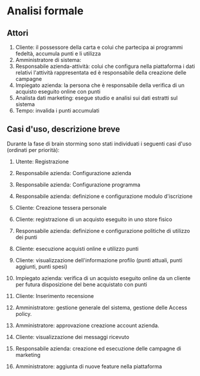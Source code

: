 # Analisi formale

## Attori
1. Cliente: il possessore della carta e colui che partecipa ai programmi fedeltà, accumula punti e li utilizza
2. Amministratore di sistema: 
3. Responsabile azienda-attività: colui che configura nella piattaforma i dati relativi l'attività rappresentata ed è responsabile della creazione delle campagne
4. Impiegato azienda: la persona che è responsabile della verifica di un acquisto eseguito online con punti
5. Analista dati marketing: esegue studio e analisi sui dati estratti sul sistema
6. Tempo: invalida i punti accumulati

## Casi d'uso, descrizione breve
Durante la fase di brain storming sono stati individuati i seguenti casi d'uso (ordinati per priorità):

1. Utente: Registrazione
2. Responsabile azienda: Configurazione azienda
3. Responsabile azienda: Configurazione programma
4. Responsabile azienda: definizione e configurazione modulo d'iscrizione 
5. Cliente: Creazione tessera personale
6. Cliente: registrazione di un acquisto eseguito in uno store fisico
7. Responsabile azienda: definizione e configurazione politiche di utilizzo dei punti
8. Cliente: esecuzione acquisti online e utilizzo punti 
9. Cliente: visualizzazione dell'informazione profilo (punti attuali, punti aggiunti, punti spesi)
10. Impiegato azienda: verifica di un acquisto eseguito online da un cliente per futura disposizione del bene acquistato con punti

11. Cliente: Inserimento recensione
12. Amministratore: gestione generale del sistema, gestione delle Access policy.
13. Amministratore: approvazione creazione account azienda.
14. Cliente: visualizzazione dei messaggi ricevuto
15. Responsabile azienda: creazione ed esecuzione delle campagne di marketing
16. Amministratore: aggiunta di nuove feature nella piattaforma
